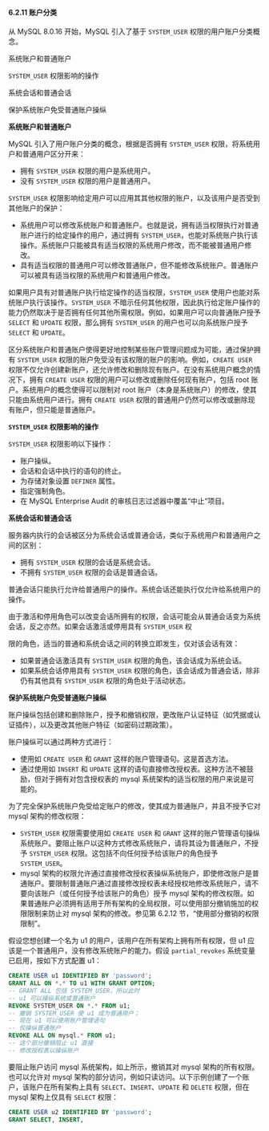 #### 6.2.11 账户分类

从 MySQL 8.0.16 开始，MySQL 引入了基于 `SYSTEM_USER` 权限的用户账户分类概念。

系统账户和普通账户

`SYSTEM_USER` 权限影响的操作

系统会话和普通会话

保护系统账户免受普通账户操纵

**系统账户和普通账户**

MySQL 引入了用户账户分类的概念，根据是否拥有 `SYSTEM_USER` 权限，将系统用户和普通用户区分开来：

- 拥有 `SYSTEM_USER` 权限的用户是系统用户。
- 没有 `SYSTEM_USER` 权限的用户是普通用户。

`SYSTEM_USER` 权限影响给定用户可以应用其其他权限的账户，以及该用户是否受到其他账户的保护：

- 系统用户可以修改系统账户和普通账户。也就是说，拥有适当权限执行对普通账户进行的给定操作的用户，通过拥有 `SYSTEM_USER`，也能对系统账户执行该操作。系统账户只能被具有适当权限的系统用户修改，而不能被普通用户修改。
- 具有适当权限的普通用户可以修改普通账户，但不能修改系统账户。普通账户可以被具有适当权限的系统用户和普通用户修改。

如果用户具有对普通账户执行给定操作的适当权限，`SYSTEM_USER` 使用户也能对系统账户执行该操作。`SYSTEM_USER` 不暗示任何其他权限，因此执行给定账户操作的能力仍然取决于是否拥有任何其他所需权限。例如，如果用户可以向普通账户授予 `SELECT` 和 `UPDATE` 权限，那么拥有 `SYSTEM_USER` 的用户也可以向系统账户授予 `SELECT` 和 `UPDATE`。

区分系统账户和普通账户使得更好地控制某些账户管理问题成为可能，通过保护拥有 `SYSTEM_USER` 权限的账户免受没有该权限的账户的影响。例如，`CREATE USER` 权限不仅允许创建新账户，还允许修改和删除现有账户。在没有系统用户概念的情况下，拥有 `CREATE USER` 权限的用户可以修改或删除任何现有账户，包括 root 账户。系统用户的概念使得可以限制对 root 账户（本身是系统账户）的修改，使其只能由系统用户进行。拥有 `CREATE USER` 权限的普通用户仍然可以修改或删除现有账户，但只能是普通账户。

**`SYSTEM_USER` 权限影响的操作**

`SYSTEM_USER` 权限影响以下操作：

- 账户操纵。
- 会话和会话中执行的语句的终止。
- 为存储对象设置 `DEFINER` 属性。
- 指定强制角色。
- 在 MySQL Enterprise Audit 的审核日志过滤器中覆盖“中止”项目。

**系统会话和普通会话**

服务器内执行的会话被区分为系统会话或普通会话，类似于系统用户和普通用户之间的区别：

- 拥有 `SYSTEM_USER` 权限的会话是系统会话。
- 不拥有 `SYSTEM_USER` 权限的会话是普通会话。

普通会话只能执行允许给普通用户的操作。系统会话还能执行仅允许给系统用户的操作。

由于激活和停用角色可以改变会话所拥有的权限，会话可能会从普通会话变为系统会话，反之亦然。如果会话激活或停用具有 `SYSTEM_USER` 权

限的角色，适当的普通和系统会话之间的转换立即发生，仅对该会话有效：

- 如果普通会话激活具有 `SYSTEM_USER` 权限的角色，该会话成为系统会话。
- 如果系统会话停用具有 `SYSTEM_USER` 权限的角色，该会话成为普通会话，除非仍有其他具有 `SYSTEM_USER` 权限的角色处于活动状态。

**保护系统账户免受普通账户操纵**

账户操纵包括创建和删除账户，授予和撤销权限，更改账户认证特征（如凭据或认证插件），以及更改其他账户特征（如密码过期政策）。

账户操纵可以通过两种方式进行：

- 使用如 `CREATE USER` 和 `GRANT` 这样的账户管理语句。这是首选方法。
- 通过使用如 `INSERT` 和 `UPDATE` 这样的语句直接修改授权表。这种方法不被鼓励，但对于拥有对包含授权表的 mysql 系统架构的适当权限的用户来说是可能的。

为了完全保护系统账户免受给定账户的修改，使其成为普通账户，并且不授予它对 mysql 架构的修改权限：

- `SYSTEM_USER` 权限需要使用如 `CREATE USER` 和 `GRANT` 这样的账户管理语句操纵系统账户。要阻止账户以这种方式修改系统账户，请将其设为普通账户，不授予 `SYSTEM_USER` 权限。这包括不向任何授予给该账户的角色授予 `SYSTEM_USER`。
- mysql 架构的权限允许通过直接修改授权表操纵系统账户，即使修改账户是普通账户。要限制普通账户通过直接修改授权表未经授权地修改系统账户，请不要向该账户（或任何授予给该账户的角色）授予 mysql 架构的修改权限。如果普通账户必须拥有适用于所有架构的全局权限，可以使用部分撤销施加的权限限制来防止对 mysql 架构的修改。参见第 6.2.12 节，“使用部分撤销的权限限制”。

假设您想创建一个名为 u1 的用户，该用户在所有架构上拥有所有权限，但 u1 应该是一个普通用户，没有修改系统账户的能力。假设 `partial_revokes` 系统变量已启用，按如下方式配置 u1：

```sql
CREATE USER u1 IDENTIFIED BY 'password';
GRANT ALL ON *.* TO u1 WITH GRANT OPTION;
-- GRANT ALL 包括 SYSTEM_USER，所以此时
-- u1 可以操纵系统或普通账户
REVOKE SYSTEM_USER ON *.* FROM u1;
-- 撤销 SYSTEM_USER 使 u1 成为普通用户；
-- 现在 u1 可以使用账户管理语句
-- 仅操纵普通账户
REVOKE ALL ON mysql.* FROM u1;
-- 这个部分撤销阻止 u1 直接
-- 修改授权表以操纵账户
```

要阻止账户访问 mysql 系统架构，如上所示，撤销其对 mysql 架构的所有权限。也可以允许对 mysql 架构的部分访问，例如只读访问。以下示例创建了一个账户，该账户在所有架构上具有 `SELECT`、`INSERT`、`UPDATE` 和 `DELETE` 权限，但在 mysql 架构上仅具有 `SELECT` 权限：

```sql
CREATE USER u2 IDENTIFIED BY 'password';
GRANT SELECT, INSERT,